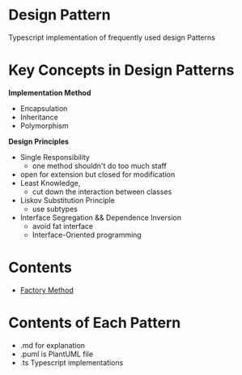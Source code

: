 # Design Pattern
Typescript implementation of frequently used design Patterns

# Key Concepts in Design Patterns
**Implementation Method**
- Encapsulation
- Inheritance
- Polymorphism

**Design Principles**
- Single Responsibility
    - one method shouldn't do too much staff
- open for extension but closed for modification
- Least Knowledge, 
    - cut down the interaction between classes
- Liskov Substitution Principle
    - use subtypes
- Interface Segregation && Dependence Inversion
    - avoid fat interface      
    - Interface-Oriented programming 

# Contents
- [Factory Method](https://github.com/Teleology/ts-design/tree/master/src/factory)



# Contents of Each Pattern
- .md for explanation
- .puml is PlantUML file
- .ts Typescript implementations
